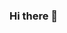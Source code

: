 ### Hi there 👋

<!--
**danielvesga/danielvesga** is a ✨ _special_ ✨ repository because its `README.md` (this file) appears on your GitHub profile.

Here are some ideas to get you started:

- 🔭 I’m currently working on ...
- 🌱 I’m currently learning ...
- 👯 I’m looking to collaborate on ...
- 🤔 I’m looking for help with ...
- 💬 Ask me about ...
- 📫 How to reach me: Vesga.d@northeastern.edu
- 😄 Pronouns: he/him
- ⚡ Fun fact: ...
-->
